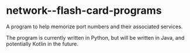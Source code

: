 # network--flash-card-programs
A program to help memorize port numbers and their associated services. 

The program is currently written in Python, but will be written
in Java, and potentially Kotlin in the future.